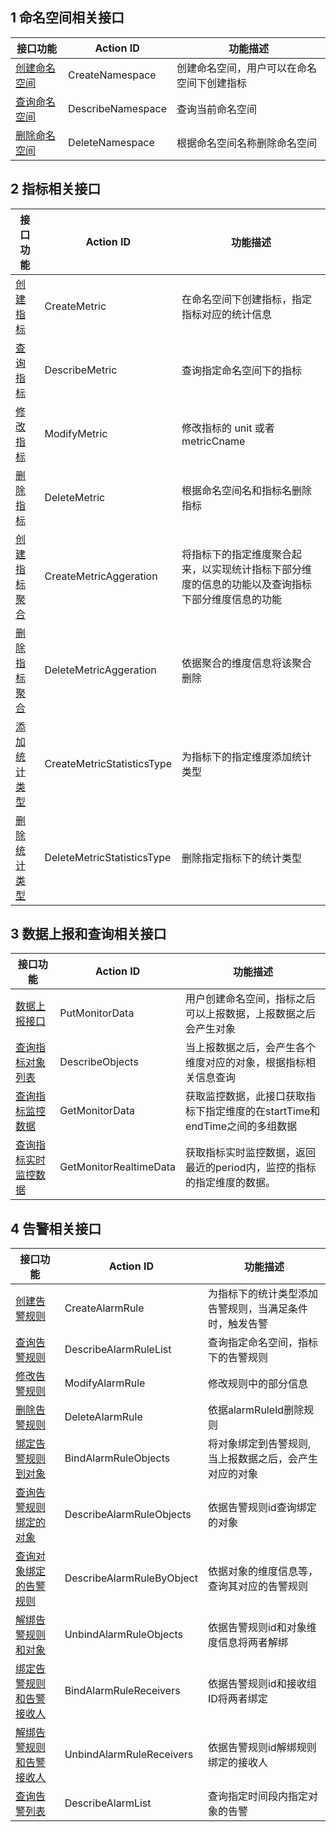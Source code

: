 
## 1 命名空间相关接口

| 接口功能                          | Action ID         | 功能描述                  |
| ----------------------------- | ----------------- | --------------------- |
| [创建命名空间](/doc/api/255/创建命名空间) | CreateNamespace   | 创建命名空间，用户可以在命名空间下创建指标 |
| [查询命名空间](/doc/api/255/查询命名空间) | DescribeNamespace | 查询当前命名空间              |
| [删除命名空间](/doc/api/255/删除命名空间) | DeleteNamespace   | 根据命名空间名称删除命名空间        |

## 2 指标相关接口

| 接口功能                          | Action ID                  | 功能描述                                     |
| ----------------------------- | -------------------------- | ---------------------------------------- |
| [创建指标](/doc/api/255/创建指标)     | CreateMetric               | 在命名空间下创建指标，指定指标对应的统计信息                   |
| [查询指标](/doc/api/255/查询指标)     | DescribeMetric             | 查询指定命名空间下的指标                             |
| [修改指标](/doc/api/255/修改指标)     | ModifyMetric               | 修改指标的 unit 或者 metricCname                   |
| [删除指标](/doc/api/255/删除指标)     | DeleteMetric               | 根据命名空间名和指标名删除指标                          |
| [创建指标聚合](/doc/api/255/创建指标聚合) | CreateMetricAggeration     | 将指标下的指定维度聚合起来，以实现统计指标下部分维度的信息的功能以及查询指标下部分维度信息的功能 |
| [删除指标聚合](/doc/api/255/删除指标聚合) | DeleteMetricAggeration     | 依据聚合的维度信息将该聚合删除                          |
| [添加统计类型](/doc/api/255/添加统计类型) | CreateMetricStatisticsType | 为指标下的指定维度添加统计类型                          |
| [删除统计类型](/doc/api/255/删除统计类型) | DeleteMetricStatisticsType | 删除指定指标下的统计类型                             |

## 3 数据上报和查询相关接口

| 接口功能                                  | Action ID              | 功能描述                                     |
| ------------------------------------- | ---------------------- | ---------------------------------------- |
| [数据上报接口](/doc/api/255/数据上报接口)         | PutMonitorData         | 用户创建命名空间，指标之后可以上报数据，上报数据之后会产生对象          |
| [查询指标对象列表](/doc/api/255/查询指标对象列表)     | DescribeObjects        | 当上报数据之后，会产生各个维度对应的对象，根据指标相关信息查询          |
| [查询指标监控数据](/doc/api/255/查询指标监控数据)     | GetMonitorData         | 获取监控数据，此接口获取指标下指定维度的在startTime和endTime之间的多组数据 |
| [查询指标实时监控数据](/doc/api/255/查询指标实时监控数据) | GetMonitorRealtimeData | 获取指标实时监控数据，返回最近的period内，监控的指标的指定维度的数据。   |

## 4 告警相关接口

| 接口功能                                     | Action ID                 | 功能描述                        |
| ---------------------------------------- | ------------------------- | --------------------------- |
| [创建告警规则](/doc/api/255/创建告警规则)            | CreateAlarmRule           | 为指标下的统计类型添加告警规则，当满足条件时，触发告警 |
| [查询告警规则](/doc/api/255/查询告警规则)            | DescribeAlarmRuleList     | 查询指定命名空间，指标下的告警规则           |
| [修改告警规则](/doc/api/255/修改告警规则)            | ModifyAlarmRule           | 修改规则中的部分信息                  |
| [删除告警规则](/doc/api/255/删除告警规则)            | DeleteAlarmRule           | 依据alarmRuleId删除规则           |
| [绑定告警规则到对象](https://cloud.tencent.com/document/api/397/4256) | BindAlarmRuleObjects      | 将对象绑定到告警规则,当上报数据之后，会产生对应的对象 |
| [查询告警规则绑定的对象](/doc/api/255/查询告警规则绑定的对象)  | DescribeAlarmRuleObjects  | 依据告警规则id查询绑定的对象             |
| [查询对象绑定的告警规则](/doc/api/255/查询对象绑定的告警规则)  | DescribeAlarmRuleByObject | 依据对象的维度信息等，查询其对应的告警规则       |
| [解绑告警规则和对象](/doc/api/255/解绑告警规则和对象)      | UnbindAlarmRuleObjects    | 依据告警规则id和对象维度信息将两者解绑        |
| [绑定告警规则和告警接收人](https://cloud.tencent.com/document/api/397/4260) | BindAlarmRuleReceivers    | 依据告警规则id和接收组ID将两者绑定         |
| [解绑告警规则和告警接收人](/doc/api/255/解绑告警规则和告警接收人) | UnbindAlarmRuleReceivers  | 依据告警规则id解绑规则绑定的接收人          |
| [查询告警列表](/doc/api/255/查询告警列表)            | DescribeAlarmList         | 查询指定时间段内指定对象的告警             |




